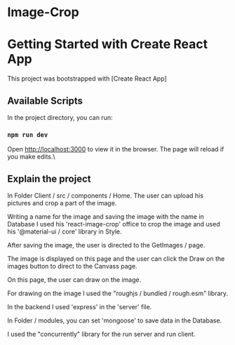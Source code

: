 # Image-Crop
# Getting Started with Create React App

This project was bootstrapped with [Create React App]
## Available Scripts

In the project directory, you can run:

### `npm run dev`

Open [http://localhost:3000](http://localhost:3000) to view it in the browser.
The page will reload if you make edits.\

## Explain the project

In Folder Client / src / components / Home.
The user can upload his pictures and crop a part of the image.

Writing a name for the image and saving the image with the name in Database I used his 'react-image-crop' office to crop the image and used his '@material-ui / core' library in Style.

After saving the image, the user is directed to the GetImages / page.

The image is displayed on this page and the user can click the Draw on the images button to direct to the Canvass page.

On this page, the user can draw on the image.

For drawing on the image I used the "roughjs / bundled / rough.esm" library.

In the backend I used 'express' in the 'server' file.

In Folder / modules, you can set 'mongoose' to save data in the Database.

I used the "concurrently" library for the run server and run client.
